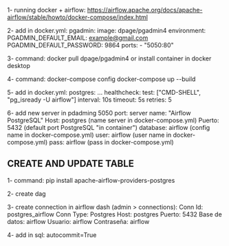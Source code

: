 1- running docker + airflow: https://airflow.apache.org/docs/apache-airflow/stable/howto/docker-compose/index.html


2- add in docker.yml:
    pgadmin:
        image: dpage/pgadmin4
        environment:
            PGADMIN_DEFAULT_EMAIL: example@gmail.com
            PGADMIN_DEFAULT_PASSWORD: 9864
        ports:
        - "5050:80"



3- command:
    docker pull dpage/pgadmin4
    or install container in docker desktop


4- command:
    docker-compose config
    docker-compose up --build

5- add in docker.yml:
      postgres:
        ...
        healthcheck:
            test: ["CMD-SHELL", "pg_isready -U airflow"]
            interval: 10s
            timeout: 5s
            retries: 5

6- add new server in pdadming 5050 port:
    server name:
        "Airflow PostgreSQL"
    Host:
        postgres (name server in  docker-compose.yml)
    Puerto:
        5432 (default port PostgreSQL "in container")
    database:
        airflow (config name in docker-compose.yml)
    user:
        airflow (user name in docker-compose.yml)
    pass:
        airflow (pass in docker-compose.yml)



## CREATE AND UPDATE TABLE
1- command:
    pip install apache-airflow-providers-postgres

2- create dag

3- create connection in airflow dash (admin > connections):
    Conn Id: postgres_airflow
    Conn Type: Postgres
    Host: postgres
    Puerto: 5432
    Base de datos: airflow
    Usuario: airflow
    Contraseña: airflow


4- add in sql:
    autocommit=True
